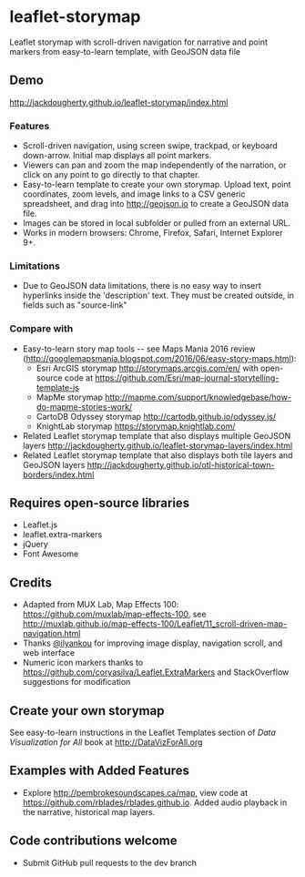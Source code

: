 # leaflet-storymap
Leaflet storymap with scroll-driven navigation for narrative and point markers from easy-to-learn template, with GeoJSON data file

## Demo
http://jackdougherty.github.io/leaflet-storymap/index.html

### Features
- Scroll-driven navigation, using screen swipe, trackpad, or keyboard down-arrow. Initial map displays all point markers.
- Viewers can pan and zoom the map independently of the narration, or click on any point to go directly to that chapter.
- Easy-to-learn template to create your own storymap. Upload text, point coordinates, zoom levels, and image links to a CSV generic spreadsheet, and drag into http://geojson.io to create a GeoJSON data file.
- Images can be stored in local subfolder or pulled from an external URL.
- Works in modern browsers: Chrome, Firefox, Safari, Internet Explorer 9+.

### Limitations
- Due to GeoJSON data limitations, there is no easy way to insert hyperlinks inside the 'description' text. They must be created outside, in fields such as "source-link"

### Compare with
- Easy-to-learn story map tools -- see Maps Mania 2016 review (http://googlemapsmania.blogspot.com/2016/06/easy-story-maps.html):
  - Esri ArcGIS storymap http://storymaps.arcgis.com/en/ with open-source code at https://github.com/Esri/map-journal-storytelling-template-js
  - MapMe storymap http://mapme.com/support/knowledgebase/how-do-mapme-stories-work/
  - CartoDB Odyssey storymap http://cartodb.github.io/odyssey.js/
  - KnightLab storymap https://storymap.knightlab.com/
- Related Leaflet storymap template that also displays multiple GeoJSON layers http://jackdougherty.github.io/leaflet-storymap-layers/index.html
- Related Leaflet storymap template that also displays both tile layers and GeoJSON layers
http://jackdougherty.github.io/otl-historical-town-borders/index.html


## Requires open-source libraries
- Leaflet.js
- leaflet.extra-markers
- jQuery
- Font Awesome

## Credits
- Adapted from MUX Lab, Map Effects 100: https://github.com/muxlab/map-effects-100, see http://muxlab.github.io/map-effects-100/Leaflet/11_scroll-driven-map-navigation.html
- Thanks [@ilyankou](https://github.com/ilyankou) for improving image display, navigation scroll, and web interface
- Numeric icon markers thanks to https://github.com/coryasilva/Leaflet.ExtraMarkers and StackOverflow suggestions for modification

## Create your own storymap

See easy-to-learn instructions in the Leaflet Templates section of *Data Visualization for All* book at http://DataVizForAll.org

## Examples with Added Features
- Explore http://pembrokesoundscapes.ca/map, view code at https://github.com/rblades/rblades.github.io. Added audio playback in the narrative, historical map layers.

## Code contributions welcome
- Submit GitHub pull requests to the dev branch
